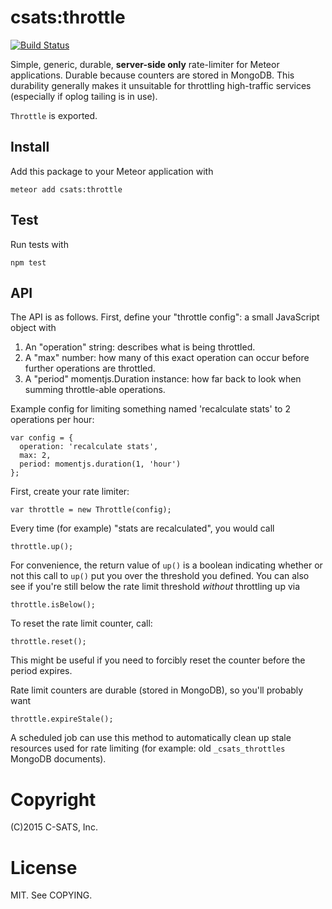 # csats:throttle

[![Build Status](https://travis-ci.org/csats/meteor-throttle.svg?branch=master)](https://travis-ci.org/csats/meteor-throttle)

Simple, generic, durable, **server-side only** rate-limiter for Meteor
applications. Durable because counters are stored in MongoDB. This durability
generally makes it unsuitable for throttling high-traffic services (especially
if oplog tailing is in use).

`Throttle` is exported.

## Install

Add this package to your Meteor application with

    meteor add csats:throttle

## Test

Run tests with

    npm test

## API

The API is as follows. First, define your "throttle config": a small JavaScript
object with

1. An "operation" string: describes what is being throttled.
2. A "max" number: how many of this exact operation can occur before further
   operations are throttled.
3. A "period" momentjs.Duration instance: how far back to look when summing
   throttle-able operations.

Example config for limiting something named 'recalculate stats' to 2 operations
per hour:

    var config = {
      operation: 'recalculate stats',
      max: 2,
      period: momentjs.duration(1, 'hour')
    };

First, create your rate limiter:

    var throttle = new Throttle(config);

Every time (for example) "stats are recalculated", you would call

    throttle.up();

For convenience, the return value of `up()` is a boolean indicating whether or
not this call to `up()` put you over the threshold you defined. You can also
see if you're still below the rate limit threshold _without_ throttling up via

    throttle.isBelow();

To reset the rate limit counter, call:

    throttle.reset();

This might be useful if you need to forcibly reset the counter before the
period expires.

Rate limit counters are durable (stored in MongoDB), so you'll probably want

    throttle.expireStale();

A scheduled job can use this method to automatically clean up stale resources
used for rate limiting (for example: old `_csats_throttles` MongoDB documents).

# Copyright

(C)2015 C-SATS, Inc.

# License

MIT. See COPYING.
